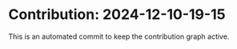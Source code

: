 # Contribution: 2024-12-10-19-15
This is an automated commit to keep the contribution graph active.
